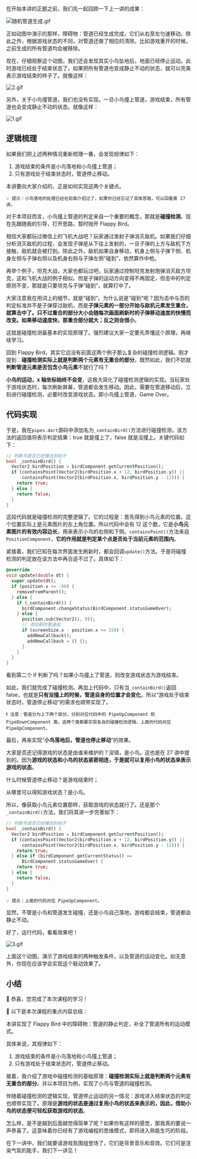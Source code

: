 在开始本讲的正题之前，我们先一起回顾一下上一讲的成果：

![随机管道生成.gif](https://p3-juejin.byteimg.com/tos-cn-i-k3u1fbpfcp/9ed8342162874011987be60d3026af84~tplv-k3u1fbpfcp-watermark.image?)

正如动图中演示的那样，障碍物：管道已经生成完成，它们从右至左匀速移动。除此之外，根据游戏状态的不同，对管道还做了相应的清除。比如游戏重开的时候，之前生成的所有管道均会被移除。

现在，仔细观察这个动图，我们还会发现其实小鸟坠地后，地面已经停止运动。此时游戏已经处于结束状态了。如果把所有管道也变成静止不动的状态，就可以完美表示游戏结束的样子了。就像这样：

![2.gif](https://p9-juejin.byteimg.com/tos-cn-i-k3u1fbpfcp/a8448cf1d33b457ab445b5a0e85c116a~tplv-k3u1fbpfcp-watermark.image?)

另外，关于小鸟撞管道，我们也没有实现。一旦小鸟撞上管道，游戏结束，所有管道也会变成静止不动的状态。就像这样：

![1.gif](https://p3-juejin.byteimg.com/tos-cn-i-k3u1fbpfcp/31ac77f939de4b8b8f8348c70b6378b3~tplv-k3u1fbpfcp-watermark.image?)

## 逻辑梳理

如果我们把上述两种情况重新梳理一番，会发现规律如下：

1. 游戏结束的条件是小鸟落地和小鸟撞上管道；
2. 只有游戏处于结束状态时，管道停止移动。

本讲要向大家介绍的，正是如何实现这两个关键点。

`💡 提示：小鸟落地的处理已经在前面介绍过了，如果你已经忘记了具体思路，可以回看第 27 讲。`

对于本项目而言，小鸟撞上管道的判定来自一个重要的概念，那就是**碰撞检测**。现在先跟随我的引导，打开思路，暂时抛开 Flappy Bird。

相信大家都玩过微信上的飞机大战吧？玩家通过发射子弹消灭敌机。如果我们仔细分析消灭敌机的过程，会发现子弹是从下往上发射的，一旦子弹的上方与敌机下方接触，敌机就会被打到。除此之外，敌机如果自身移动，机身上侧与子弹下侧、机身左侧与子弹右侧以及机身右侧与子弹左侧“碰到”，依然算作中枪。

再举个例子，坦克大战，大家也都玩过吧，玩家通过控制坦克发射炮弹消灭敌方坦克，这和飞机大战的例子相似。但是子弹的运动方向变得不再固定，但击中的判定原则不变，那就是只要坦克与子弹“碰到”，就算打中了。

大家注意我在用词上的细节，就是“碰到”。为什么说是”碰到“呢？因为击中与否的判定标准并不是子弹穿过敌机，而是**子弹元素的一部分开始与敌机元素发生重合，就算击中了。只不过重合的部分大小会随每次画面刷新时的子弹移动速度的快慢而改变。如果移动速度快，那重合部分就大；反之则会很小**。

这就是碰撞检测最基本的实现原理了。强烈建议大家一定要先弄懂这个原理，再继续学习。

回到 Flappy Bird，其实它远没有前面这两个例子那么复杂的碰撞检测逻辑。刚才提到：**碰撞检测实际上就是判断两个元素有无重合的部分**。既然如此，我们不妨就**判断管道元素是否包含小鸟元素**不就行了吗？

**小鸟的运动，x 轴坐标始终不会变**，这极大简化了碰撞检测逻辑的实现。当玩家处于游戏状态时，每次刷新屏幕，管道都会发生移动。因此，需要在管道移动后，立刻进行碰撞检测，必要时改变游戏状态。即小鸟撞上管道，Game Over。

## 代码实现

于是，我在`pipes.dart`源码中添加名为`_containBird()`方法进行碰撞检测，该方法的返回值将表示判定结果：true 就是撞上了，false 就是没撞上。关键代码如下：

```dart
// 判断鸟是否已经撞击到柱子
bool _containBird() {
  Vector2 birdPosition = birdComponent.getCurrentPosition();
  if (containsPoint(Vector2(birdPosition.x + 12, birdPosition.y)) ||
      containsPoint(Vector2(birdPosition.x, birdPosition.y - 12))) {
    return true;
  } else {
    return false;
  }
}
```

这段代码就是碰撞检测的完整逻辑了。它的过程是：首先得到小鸟元素的位置。这个位置实际上是元素图片的左上角位置。所以代码中会有 12 这个数，它是**小鸟元素图片的有效内容边长**，用来表示小鸟的右侧和下侧。`containsPoint()`方法来自`PositionComponent`，**它的作用就是判定某个点是否处于当前元素的范围内**。

紧接着，我们已知在每次界面发生刷新时，都会回调`update()`方法。于是将碰撞检测的判定放在该方法中再合适不过了。具体如下：

```dart
@override
void update(double dt) {
  super.update(dt);
  if (position.x <= -50) {
    removeFromParent();
  } else {
    if (_containBird()) {
      birdComponent.changeStatus(BirdComponent.statusGameOver);
    } else {
      position.sub(Vector2(1, 0));
      // 添加新的管道组
      if (screenSize.x - position.x >= 150) {
        addNewCallback();
        addNewCallback = () {};
      }
    }
  }
}
```

看到第二个 if 判断了吗？如果小鸟撞上了管道，则改变游戏状态为游戏结束。

如此，我们就完成了碰撞检测。再加上代码中，只有当`_containBird()`返回 false，也就是**只有没撞上的时候，管道自身的位置才会变化**，所以“游戏处于结束状态时，管道停止移动”的需求也顺带实现了。

`❗️ 注意：管道分为上下两个部分，分别对应代码中的 PipeUpComponent 和 PipeDownComponent 类。这两个类都要实现各自的碰撞检测逻辑，上面的代码对应 PipeUpComponent。`

最后，再来实现“**小鸟落地后，管道也停止移动**”的效果。

大家是否还记得游戏的状态是由谁来维护的？没错，是小鸟。这也是在 27 讲中提到的。因为**游戏的状态和小鸟的状态紧密相连，于是就可以复用小鸟的状态来表示游戏的状态**。

什么时候管道停止移动？是游戏结束时；

从哪里可以得知游戏状态？是小鸟。

所以，像获取小鸟元素位置那样，获取游戏的状态就行了。还是那个`_containBird()`方法，我们将其进一步完善如下：

```dart
// 判断鸟是否已经撞击到柱子
bool _containBird() {
  Vector2 birdPosition = birdComponent.getCurrentPosition();
  if (containsPoint(Vector2(birdPosition.x + 12, birdPosition.y)) ||
      containsPoint(Vector2(birdPosition.x, birdPosition.y - 12))) {
    return true;
  } else if (birdComponent.getCurrentStatus() ==
      BirdComponent.statusGameOver) {
    return true;
  } else {
    return false;
  }
}
```

`💡 提示：上面的代码对应 PipeUpComponent。`

显然，不管是小鸟和管道发生碰撞，还是小鸟自己落地，游戏都会结束，管道都会静止不动。

好了，运行代码，看看效果吧！

![3.gif](https://p9-juejin.byteimg.com/tos-cn-i-k3u1fbpfcp/9ec082c59c954b18bc0026e512581dc4~tplv-k3u1fbpfcp-watermark.image?)

上面这个动图，演示了游戏结束的两种触发条件，以及管道的运动变化。如无意外，你现在应该学会实现这个联动效果了。

## 小结

🎉 恭喜，您完成了本次课程的学习！

📌 以下是本次课程的重点内容总结：

本讲实现了 Flappy Bird 中的障碍物：管道的静止判定，补全了管道所有的运动模式。

具体来说，其规律如下：

1. 游戏结束的条件是小鸟落地和小鸟撞上管道；
2. 只有游戏处于结束状态时，管道停止移动。

接着，我介绍了游戏中碰撞检测的基础原理：**碰撞检测实际上就是判断两个元素有无重合的部分**。并以本项目为例，实现了小鸟与管道的碰撞检测。

伴随着碰撞检测的逻辑实现，管道停止运动的另一情况：游戏进入结束状态的判定也顺带实现了。原理是**游戏的状态是通过复用小鸟的状态来表示的，因此，借助小鸟的状态便可轻松获取游戏的状态**。

怎么样，是不是越到后面越觉得简单了呢？如果你有这样的感觉，那我真的要说一声恭喜了。这意味着你已经有了游戏编程的思维模式，即将进入熟能生巧的阶段。

在下一讲中，我们就要请游戏氛围组登场了，它们是背景音乐和音效。它们可是渲染气氛的能手，我们下一讲见！